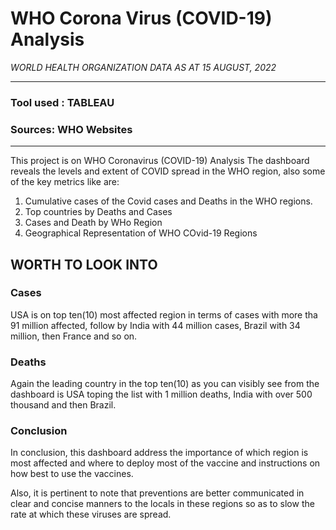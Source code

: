 # WHO Corona Virus (COVID-19) Analysis
*WORLD HEALTH ORGANIZATION DATA AS AT 15 AUGUST, 2022*
_________________________________________________________

### Tool used : TABLEAU
### Sources: WHO Websites

---

This project is on WHO Coronavirus (COVID-19) Analysis
The dashboard reveals the levels and extent of COVID spread in the WHO region, also some of the key metrics like are: 

1. Cumulative cases of the Covid cases and Deaths in the WHO regions.
2. Top countries by Deaths and Cases
3. Cases and Death by WHo Region
4. Geographical Representation of WHO COvid-19 Regions


## WORTH TO LOOK INTO
### Cases

USA is on top ten(10) most affected region in terms of cases with more tha 91 million affected, follow by India with 44 million cases, Brazil with 34 million, then France and so on. 

### Deaths

Again the leading country in the top ten(10) as you can visibly see from the dashboard is USA toping the list with 1 million deaths, India with over 500 thousand and then Brazil.

### Conclusion

In conclusion, this dashboard address the importance of which region is most affected and where to deploy most of the vaccine and instructions on how best to use the vaccines.

Also, it is pertinent to note that preventions are better communicated in clear and concise manners to the locals in these regions so as to slow the rate at which these viruses are spread.



